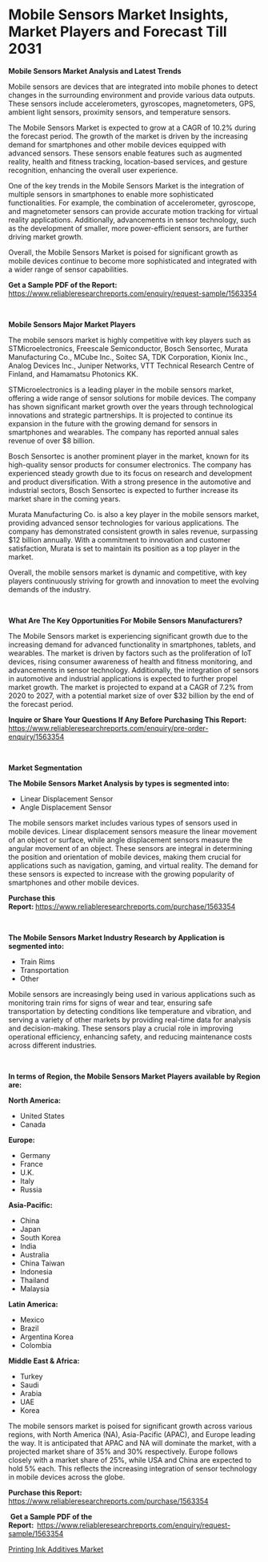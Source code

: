 <p><h1>Mobile Sensors Market Insights, Market Players and Forecast Till 2031</h1></p><p><strong>Mobile Sensors Market Analysis and Latest Trends</strong></p>
<p><p>Mobile sensors are devices that are integrated into mobile phones to detect changes in the surrounding environment and provide various data outputs. These sensors include accelerometers, gyroscopes, magnetometers, GPS, ambient light sensors, proximity sensors, and temperature sensors.</p><p>The Mobile Sensors Market is expected to grow at a CAGR of 10.2% during the forecast period. The growth of the market is driven by the increasing demand for smartphones and other mobile devices equipped with advanced sensors. These sensors enable features such as augmented reality, health and fitness tracking, location-based services, and gesture recognition, enhancing the overall user experience.</p><p>One of the key trends in the Mobile Sensors Market is the integration of multiple sensors in smartphones to enable more sophisticated functionalities. For example, the combination of accelerometer, gyroscope, and magnetometer sensors can provide accurate motion tracking for virtual reality applications. Additionally, advancements in sensor technology, such as the development of smaller, more power-efficient sensors, are further driving market growth.</p><p>Overall, the Mobile Sensors Market is poised for significant growth as mobile devices continue to become more sophisticated and integrated with a wider range of sensor capabilities.</p></p>
<p><strong>Get a Sample PDF of the Report:&nbsp;</strong> <a href="https://www.reliableresearchreports.com/enquiry/request-sample/1563354">https://www.reliableresearchreports.com/enquiry/request-sample/1563354</a></p>
<p>&nbsp;</p>
<p><strong>Mobile Sensors Major Market Players</strong></p>
<p><p>The mobile sensors market is highly competitive with key players such as STMicroelectronics, Freescale Semiconductor, Bosch Sensortec, Murata Manufacturing Co., MCube Inc., Soitec SA, TDK Corporation, Kionix Inc., Analog Devices Inc., Juniper Networks, VTT Technical Research Centre of Finland, and Hamamatsu Photonics KK.</p><p>STMicroelectronics is a leading player in the mobile sensors market, offering a wide range of sensor solutions for mobile devices. The company has shown significant market growth over the years through technological innovations and strategic partnerships. It is projected to continue its expansion in the future with the growing demand for sensors in smartphones and wearables. The company has reported annual sales revenue of over $8 billion.</p><p>Bosch Sensortec is another prominent player in the market, known for its high-quality sensor products for consumer electronics. The company has experienced steady growth due to its focus on research and development and product diversification. With a strong presence in the automotive and industrial sectors, Bosch Sensortec is expected to further increase its market share in the coming years.</p><p>Murata Manufacturing Co. is also a key player in the mobile sensors market, providing advanced sensor technologies for various applications. The company has demonstrated consistent growth in sales revenue, surpassing $12 billion annually. With a commitment to innovation and customer satisfaction, Murata is set to maintain its position as a top player in the market.</p><p>Overall, the mobile sensors market is dynamic and competitive, with key players continuously striving for growth and innovation to meet the evolving demands of the industry.</p></p>
<p>&nbsp;</p>
<p><strong>What Are The Key Opportunities For Mobile Sensors Manufacturers?</strong></p>
<p><p>The Mobile Sensors market is experiencing significant growth due to the increasing demand for advanced functionality in smartphones, tablets, and wearables. The market is driven by factors such as the proliferation of IoT devices, rising consumer awareness of health and fitness monitoring, and advancements in sensor technology. Additionally, the integration of sensors in automotive and industrial applications is expected to further propel market growth. The market is projected to expand at a CAGR of 7.2% from 2020 to 2027, with a potential market size of over $32 billion by the end of the forecast period.</p></p>
<p><strong>Inquire or Share Your Questions If Any Before Purchasing This Report:</strong> <a href="https://www.reliableresearchreports.com/enquiry/pre-order-enquiry/1563354">https://www.reliableresearchreports.com/enquiry/pre-order-enquiry/1563354</a></p>
<p>&nbsp;</p>
<p><strong>Market Segmentation</strong></p>
<p><strong>The Mobile Sensors Market Analysis by types is segmented into:</strong></p>
<p><ul><li>Linear Displacement Sensor</li><li>Angle Displacement Sensor</li></ul></p>
<p><p>The mobile sensors market includes various types of sensors used in mobile devices. Linear displacement sensors measure the linear movement of an object or surface, while angle displacement sensors measure the angular movement of an object. These sensors are integral in determining the position and orientation of mobile devices, making them crucial for applications such as navigation, gaming, and virtual reality. The demand for these sensors is expected to increase with the growing popularity of smartphones and other mobile devices.</p></p>
<p><strong>Purchase this Report:&nbsp;</strong><a href="https://www.reliableresearchreports.com/purchase/1563354">https://www.reliableresearchreports.com/purchase/1563354</a></p>
<p>&nbsp;</p>
<p><strong>The Mobile Sensors Market Industry Research by Application is segmented into:</strong></p>
<p><ul><li>Train Rims</li><li>Transportation</li><li>Other</li></ul></p>
<p><p>Mobile sensors are increasingly being used in various applications such as monitoring train rims for signs of wear and tear, ensuring safe transportation by detecting conditions like temperature and vibration, and serving a variety of other markets by providing real-time data for analysis and decision-making. These sensors play a crucial role in improving operational efficiency, enhancing safety, and reducing maintenance costs across different industries.</p></p>
<p>&nbsp;</p>
<p><strong>In terms of Region, the Mobile Sensors Market Players available by Region are:</strong></p>
<p>
    <p> <strong> North America: </strong>
        <ul>
            <li>United States</li>
            <li>Canada</li>
        </ul>
        </p> 
    <p> <strong> Europe: </strong>
        <ul>
            <li>Germany</li>
            <li>France</li>
            <li>U.K.</li>
            <li>Italy</li>
            <li>Russia</li>
        </ul>
        </p> 
    <p> <strong> Asia-Pacific: </strong>
        <ul>
            <li>China</li>
            <li>Japan</li>
            <li>South Korea</li>
            <li>India</li>
            <li>Australia</li>
            <li>China Taiwan</li>
            <li>Indonesia</li>
            <li>Thailand</li>
            <li>Malaysia</li>
        </ul>
        </p> 
    <p> <strong> Latin America: </strong>
        <ul>
            <li>Mexico</li>
            <li>Brazil</li>
            <li>Argentina Korea</li>
            <li>Colombia</li>
        </ul>
        </p> 
    <p> <strong> Middle East & Africa: </strong>
        <ul>
            <li>Turkey</li>
            <li>Saudi</li>
            <li>Arabia</li>
            <li>UAE</li>
            <li>Korea</li>
        </ul>
    </p>
    </p>
<p><p>The mobile sensors market is poised for significant growth across various regions, with North America (NA), Asia-Pacific (APAC), and Europe leading the way. It is anticipated that APAC and NA will dominate the market, with a projected market share of 35% and 30% respectively. Europe follows closely with a market share of 25%, while USA and China are expected to hold 5% each. This reflects the increasing integration of sensor technology in mobile devices across the globe.</p></p>
<p><strong>Purchase this Report: </strong><a href="https://www.reliableresearchreports.com/purchase/1563354">https://www.reliableresearchreports.com/purchase/1563354</a></p>
<p>&nbsp;<strong>Get a Sample PDF of the Report:&nbsp;&nbsp;</strong><a href="https://www.reliableresearchreports.com/enquiry/request-sample/1563354">https://www.reliableresearchreports.com/enquiry/request-sample/1563354</a></p>
<p><strong></strong></p>
<p><p><a href="https://scarlet-rocket-c63.notion.site/Printing-Ink-Additives-Market-Provides-a-Comprehensive-Analysis-Including-a-Macro-Overview-of-the-Ma-690deaf136034bf082f9e2f8003ed2d9">Printing Ink Additives Market</a></p></p>